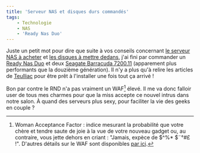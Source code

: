 ```yaml
---
title: 'Serveur NAS et disques durs commandés'
tags:
    - Technologie
    - NAS
    - 'Ready Nas Duo'
---
```


Juste un petit mot pour dire que suite à vos conseils concernant
[le serveur NAS à acheter](/2009/02/quel-serveur-nas-pour-la-maison/) et
[les disques à mettre dedans](/2009/04/quel-disque-choisir/), j'ai fini par
commander un [Ready Nas Duo](http://www.ldlc.com/fiche/PB00077547.html) et deux
[Seagate Barracuda 7200.11](http://www.ldlc.com/fiche/PB00082857.html)
(apparement plus performants que la douzième génération). Il n'y a plus qu'à
relire les articles de [Teulliac](http://www.teulliac.com/search/ReadyNas) pour
être prêt à l'installer une fois tout ça arrivé !

Bon par contre le RND n'a pas vraiment un WAF[^waf] élevé. Il me va donc falloir
user de tous mes charmes pour que la miss accepte ce nouvel intrus dans notre
salon. À quand des serveurs plus sexy, pour faciliter la vie des geeks en couple
?

[^waf]:
    Woman Acceptance Factor : indice mesurant la probabilité que votre chère et
    tendre saute de joie à la vue de votre nouveau gadget ou, au contraire, vous
    jette dehors en criant : "Jamais, expèce de $^%\* $¨°#£ !". D'autres détails
    sur le WAF sont disponibles
    [par ici](http://www.lesgeeks.net/article-engeeklopedie/waf.html).</span>
